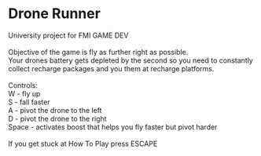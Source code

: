 # Drone Runner
University project for FMI GAME DEV<br/>
<br/>
Objective of the game is fly as further right as possible.<br/>
Your drones battery gets depleted by the second so you need to constantly collect recharge packages and you them at recharge platforms.<br/>
<br/>
Controls:<br/>
W - fly up<br/>
S - fall faster<br/>
A - pivot the drone to the left<br/>
D - pivot the drone to the right<br/>
Space - activates boost that helps you fly faster but pivot harder<br/>
<br/>
If you get stuck at How To Play press ESCAPE<br/>
